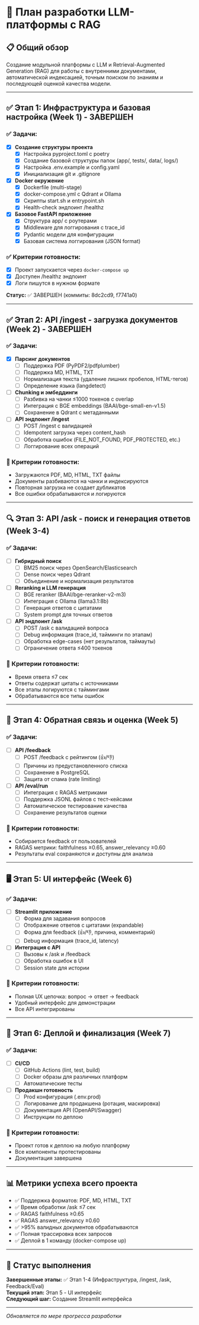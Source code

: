 # 🚀 План разработки LLM-платформы с RAG

## 📋 Общий обзор

Создание модульной платформы с LLM и Retrieval-Augmented Generation (RAG) для работы с внутренними документами, автоматической индексацией, точным поиском по знаниям и последующей оценкой качества модели.

---

## ✅ Этап 1: Инфраструктура и базовая настройка (Week 1) - ЗАВЕРШЕН

### ✅ Задачи:
- [x] **Создание структуры проекта**
  - [x] Настройка pyproject.toml с poetry
  - [x] Создание базовой структуры папок (app/, tests/, data/, logs/)
  - [x] Настройка .env.example и config.yaml
  - [x] Инициализация git и .gitignore

- [x] **Docker окружение**
  - [x] Dockerfile (multi-stage)
  - [x] docker-compose.yml с Qdrant и Ollama
  - [x] Скрипты start.sh и entrypoint.sh
  - [x] Health-check эндпоинт /healthz

- [x] **Базовое FastAPI приложение**
  - [x] Структура app/ с роутерами
  - [x] Middleware для логгирования с trace_id
  - [x] Pydantic модели для конфигурации
  - [x] Базовая система логгирования (JSON format)

### ✅ Критерии готовности:
- [x] Проект запускается через `docker-compose up`
- [x] Доступен /healthz эндпоинт
- [x] Логи пишутся в нужном формате

**Статус:** ✅ ЗАВЕРШЕН (коммиты: 8dc2cd9, f7741a0)

---

## ✅ Этап 2: API /ingest - загрузка документов (Week 2) - ЗАВЕРШЕН

### ✅ Задачи:
- [x] **Парсинг документов**
  - [ ] Поддержка PDF (PyPDF2/pdfplumber)
  - [ ] Поддержка MD, HTML, TXT
  - [ ] Нормализация текста (удаление лишних пробелов, HTML-тегов)
  - [ ] Определение языка (langdetect)

- [ ] **Chunking и эмбеддинги**
  - [ ] Разбивка на чанки ≤1000 токенов с overlap
  - [ ] Интеграция с BGE embeddings (BAAI/bge-small-en-v1.5)
  - [ ] Сохранение в Qdrant с метаданными

- [ ] **API эндпоинт /ingest**
  - [ ] POST /ingest с валидацией
  - [ ] Idempotent загрузка через content_hash
  - [ ] Обработка ошибок (FILE_NOT_FOUND, PDF_PROTECTED, etc.)
  - [ ] Логгирование всех операций

### 🎯 Критерии готовности:
- Загружаются PDF, MD, HTML, TXT файлы
- Документы разбиваются на чанки и индексируются
- Повторная загрузка не создает дубликатов
- Все ошибки обрабатываются и логируются

---

## 🔍 Этап 3: API /ask - поиск и генерация ответов (Week 3-4)

### ✅ Задачи:
- [ ] **Гибридный поиск**
  - [ ] BM25 поиск через OpenSearch/Elasticsearch
  - [ ] Dense поиск через Qdrant
  - [ ] Объединение и нормализация результатов

- [ ] **Reranking и LLM генерация**
  - [ ] BGE reranker (BAAI/bge-reranker-v2-m3)
  - [ ] Интеграция с Ollama (llama3.1:8b)
  - [ ] Генерация ответов с цитатами
  - [ ] System prompt для точных ответов

- [ ] **API эндпоинт /ask**
  - [ ] POST /ask с валидацией вопроса
  - [ ] Debug информация (trace_id, тайминги по этапам)
  - [ ] Обработка edge-cases (нет результатов, таймауты)
  - [ ] Ограничение ответа ≤400 токенов

### 🎯 Критерии готовности:
- Время ответа ≤7 сек
- Ответы содержат цитаты с источниками
- Все этапы логируются с таймингами
- Обрабатываются все типы ошибок

---

## 📝 Этап 4: Обратная связь и оценка (Week 5)

### ✅ Задачи:
- [ ] **API /feedback**
  - [ ] POST /feedback с рейтингом (👍/👎)
  - [ ] Причины из предустановленного списка
  - [ ] Сохранение в PostgreSQL
  - [ ] Защита от спама (rate limiting)

- [ ] **API /eval/run**
  - [ ] Интеграция с RAGAS метриками
  - [ ] Поддержка JSONL файлов с тест-кейсами
  - [ ] Автоматическое тестирование качества
  - [ ] Сохранение результатов оценки

### 🎯 Критерии готовности:
- Собирается feedback от пользователей
- RAGAS метрики: faithfulness ≥0.65, answer_relevancy ≥0.60
- Результаты eval сохраняются и доступны для анализа

---

## 🖥️ Этап 5: UI интерфейс (Week 6)

### ✅ Задачи:
- [ ] **Streamlit приложение**
  - [ ] Форма для задавания вопросов
  - [ ] Отображение ответов с цитатами (expandable)
  - [ ] Форма для feedback (👍/👎, причина, комментарий)
  - [ ] Debug информация (trace_id, latency)

- [ ] **Интеграция с API**
  - [ ] Вызовы к /ask и /feedback
  - [ ] Обработка ошибок в UI
  - [ ] Session state для истории

### 🎯 Критерии готовности:
- Полная UX цепочка: вопрос → ответ → feedback
- Удобный интерфейс для демонстрации
- Все API интегрированы

---

## 🚀 Этап 6: Деплой и финализация (Week 7)

### ✅ Задачи:
- [ ] **CI/CD**
  - [ ] GitHub Actions (lint, test, build)
  - [ ] Docker образы для различных платформ
  - [ ] Автоматические тесты

- [ ] **Продакшн готовность**
  - [ ] Prod конфигурация (.env.prod)
  - [ ] Логирование для продакшена (ротация, маскировка)
  - [ ] Документация API (OpenAPI/Swagger)
  - [ ] Инструкции по деплою

### 🎯 Критерии готовности:
- Проект готов к деплою на любую платформу
- Все компоненты протестированы
- Документация завершена

---

## 📊 Метрики успеха всего проекта

- ✅ Поддержка форматов: PDF, MD, HTML, TXT
- ✅ Время обработки /ask ≤7 сек
- ✅ RAGAS faithfulness ≥0.65
- ✅ RAGAS answer_relevancy ≥0.60
- ✅ >95% валидных документов обрабатываются
- ✅ Полная трассировка всех запросов
- ✅ Деплой в 1 команду (docker-compose up)

---

## 🔄 Статус выполнения

**Завершенные этапы:** ✅ Этап 1-4 (Инфраструктура, /ingest, /ask, Feedback/Eval)  
**Текущий этап:** Этап 5 - UI интерфейс  
**Следующий шаг:** Создание Streamlit интерфейса

---

*Обновляется по мере прогресса разработки*